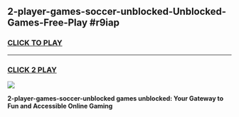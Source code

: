 
## 2-player-games-soccer-unblocked-Unblocked-Games-Free-Play #r9iap
<h3>
<a href="https://us.freeplayer.one?title=2-player-games-soccer-unblocked&ref=9M">CLICK TO PLAY</a></h3>
<hr>

<h3>
<a href="https://us.freeplayer.one?title=2-player-games-soccer-unblocked&ref=9M">CLICK 2 PLAY</a>
  
</h3>

<a href="https://us.freeplayer.one?title=2-player-games-soccer-unblocked&ref=9M"><img src="https://clearcache.store/games.png"></a>


**2-player-games-soccer-unblocked games unblocked: Your Gateway to Fun and Accessible Online Gaming**
